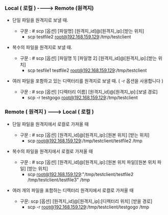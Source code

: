 
### Local ( 로컬 ) ----> Remote (원격지)
- 단일 파일을 원격지로 보낼 때.
  - 구문 : # scp [옵션] [파일명] [원격지_id]@[원격지_ip]:[받는 위치]
    - scp testfile2 root@192.168.159.129:/tmp/testclient  

- 복수의 파일을 원격지로 보낼 때.
  - 구문 : # scp [옵션] [파일명 1] [파일명 2] [원격지_id]@[원격지_ip]:[받는 위치]
    - scp tesfile1 testfile2 root@192.168.159.129:/tmp/testclient

- 여러 파일을 포함하고 있는 디렉터리를 원격지로 보낼 때. ( -r 옵션을 사용합니다 )
  - 구문 : # scp [옵션] [디렉터리 이름] [원격지_id]@[원격지_ip]:[보낼 경로]
    - scp -r testgogo root@192.168.159.129:/tmp/testclient


### Remote ( 원격지 ) ---> Local ( 로컬 )
- 단일 파일을 원격지에서 로컬로 가져올 때
  - 구문 : # scp [옵션] [원격지_id]@[원격지_ip]:[원본 위치] [받는 위치]
    - scp root@192.168.159.129:/tmp/testclient/testfile2 /tmp
 
- 복수의 파일을 원격지에서 로컬로 가져올 때
  - 구문 : # scp [옵션] [원격지_id]@[원격지_ip]:[원본 위치 파일][원본 위치 파일] [받는 위치]
    - scp root@192.168.159.129:"/tmp/testclient/testfile2 /tmp/testclient/testfile3" /tmp

- 여러 개의 파일을 포함하는 디렉터리 원격지에서 로컬로 가져올 때
  - 구문: scp [옵션] [원격지_id]@[원격지_ip]:[디렉터리 위치] [받을 경로]
    - scp -r root@192.168.159.129:/tmp/testclient/testgogo /tmp

